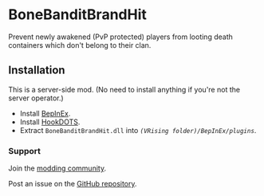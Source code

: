 # BoneBanditBrandHit

Prevent newly awakened (PvP protected) players from looting death containers which don't belong to their clan.

## Installation

This is a server-side mod. (No need to install anything if you're not the server operator.)

- Install [BepInEx](https://v-rising.thunderstore.io/package/BepInEx/BepInExPack_V_Rising/).
- Install [HookDOTS](https://thunderstore.io/c/v-rising/p/cheesasaurus/HookDOTS_API/).
- Extract `BoneBanditBrandHit.dll` into _`(VRising folder)/BepInEx/plugins`_.


### Support

Join the [modding community](https://vrisingmods.com/discord).

Post an issue on the [GitHub repository](https://github.com/cheesasaurus/ProfuselyViolentProgression).